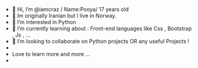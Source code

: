 - 👋 Hi, I’m @iamcraz / Name:Pooya/ 17 years old
- 📍 Im originally Iranian but I live in Norway. 
- 👀 I’m interested in Python
- 🌱 I’m currently learning about : Front-end languages like Css , Bootstrap , Js , ... 
- 💞️ I’m looking to collaborate on Python projects OR any useful Projects !
- 
- Love to learn more and more ...
- 

<!---
iamcraz/iamcraz is a ✨ special ✨ repository because its `README.md` (this file) appears on your GitHub profile.
You can click the Preview link to take a look at your changes.
--->
